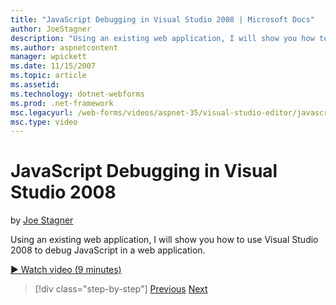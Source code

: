 ```yaml
---
title: "JavaScript Debugging in Visual Studio 2008 | Microsoft Docs"
author: JoeStagner
description: "Using an existing web application, I will show you how to use Visual Studio 2008 to debug JavaScript in a web application."
ms.author: aspnetcontent
manager: wpickett
ms.date: 11/15/2007
ms.topic: article
ms.assetid: 
ms.technology: dotnet-webforms
ms.prod: .net-framework
msc.legacyurl: /web-forms/videos/aspnet-35/visual-studio-editor/javascript-debugging-in-visual-studio-2008
msc.type: video
---
```

JavaScript Debugging in Visual Studio 2008
====================
by [Joe Stagner](https://github.com/JoeStagner)

Using an existing web application, I will show you how to use Visual Studio 2008 to debug JavaScript in a web application.

[&#9654; Watch video (9 minutes)](https://channel9.msdn.com/Blogs/ASP-NET-Site-Videos/javascript-debugging-in-visual-studio-2008)

>[!div class="step-by-step"]
[Previous](javascript-intellisense-support-in-visual-studio-2008.md)
[Next](multi-targeting-support-in-visual-studio-2008.md)